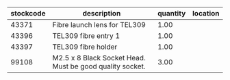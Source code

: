 |stockcode|description|quantity|location|
|---------|-----------|--------|--------|
|43371|Fibre launch lens for TEL309|1.00||
|43396|TEL309 fibre entry 1|1.00||
|43397|TEL309 fibre holder|1.00||
|99108|M2.5 x 8 Black Socket Head. Must be good quality socket.|3.00||
